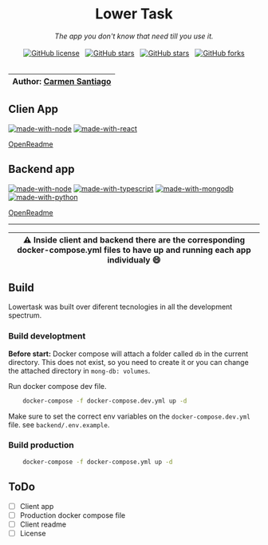 <div align="center">
    <h1>Lower Task</h1>
    <i>The app you don't know that need till you use it. </i>
    <br/>
    <br/>
    <a href="https://github.com/grem-dev/lower-task/blob/master/LICENSE"><img alt="GitHub license" src="https://img.shields.io/github/license/grem-dev/lower-task?style=for-the-badge"></a>&nbsp;&nbsp;
    <a href="https://github.com/grem-dev/lower-task/stargazers"><img alt="GitHub stars" src="https://img.shields.io/github/stars/grem-dev/lower-task?style=for-the-badge"></a>&nbsp;&nbsp;
    <a href="https://github.com/grem-dev/lower-task"><img alt="GitHub stars" src="https://img.shields.io/github/repo-size/grem-dev/lower-task?style=for-the-badge"></a>&nbsp;&nbsp;
    <a href="https://github.com/grem-dev/lower-task/network"><img alt="GitHub forks" src="https://img.shields.io/github/forks/grem-dev/lower-task?style=for-the-badge"></a>
    <br/>
</div>

<br>

| Author: [Carmen Santiago](https://grem-dev.github.io/grem.github.io/) |
| --- |




## Clien App
[![made-with-node](https://img.shields.io/badge/NodeJs-v12.17.0-492.svg)](https://nodejs.org/en/) [![made-with-react](https://img.shields.io/badge/React-v17.0.1-41aafb.svg)](https://reactjs.org/) 

[OpenReadme](./client/README.md)

## Backend app
[![made-with-node](https://img.shields.io/badge/NodeJs-v12.17.0-492.svg)](https://nodejs.org/en/) [![made-with-typescript](https://img.shields.io/badge/TypeScript-v4.0.5-49f.svg)](https://www.typescriptlang.org/) [![made-with-mongodb](https://img.shields.io/badge/Made%20with-MongoDb-492.svg)](https://www.mongodb.com/en) [![made-with-python](https://img.shields.io/badge/Made%20with-Python-FFD343.svg)](https://www.python.org/)

[OpenReadme](./backend/readme.md)



---
| :warning: Inside client and backend there are the corresponding docker-compose.yml files to have up and running each app individualy :smile: |
| ---|

## Build
Lowertask was built over diferent tecnologies in all the development spectrum. 

### Build developtment

**Before start:** Docker compose will attach a folder called `db` in the current directory. This does not exist, so you need to create it or you can change the attached directory in `mong-db: volumes`.

Run docker compose dev file.

```Bash
    docker-compose -f docker-compose.dev.yml up -d
```

Make sure to set the correct env variables on the `docker-compose.dev.yml` file. see `backend/.env.example`.


### Build production

```sh
    docker-compose -f docker-compose.yml up -d 
```


## ToDo
- [ ] Client app
- [ ] Production docker compose file
- [ ] Client readme
- [ ] License 
